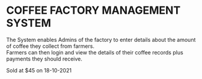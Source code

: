 # COFFEE FACTORY MANAGEMENT SYSTEM
The System enables Admins of the factory to enter details about the amount of coffee they collect from farmers. <br>
Farmers can then login and view the details of their coffee records plus payments they should receive. <br>

Sold at $45 on 18-10-2021
